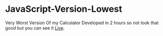 # JavaScript-Version-Lowest
Very Worst Version Of my Calculator Developed in 2 hours so not look that good but you can see it [Live]( https://kabi4.github.io/JavaScrip-Cal-Version/).
